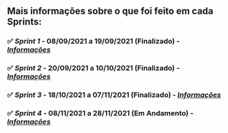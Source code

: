 ## Mais informações sobre o que foi feito em cada Sprints:

### ✅ *Sprint 1* - 08/09/2021 a 19/09/2021 (Finalizado) - [*Informações*](https://github.com/apibanco/Vigilant/tree/main/Sprints/1ª%20Sprint)
 
### ✅ *Sprint 2* - 20/09/2021 a 10/10/2021 (Finalizado) - [*Informações*](https://github.com/apibanco/Vigilant/tree/main/Sprints/2ª%20Sprint)

### ✅ *Sprint 3* - 18/10/2021 a 07/11/2021 (Finalizado) - [*Informações*](https://github.com/apibanco/Vigilant/tree/main/Sprints/3ª%20Sprint)

### ✅ *Sprint 4* - 08/11/2021 a 28/11/2021 (Em Andamento) - [*Informações*]()
